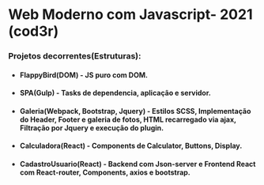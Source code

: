 # Web Moderno com Javascript- 2021 (cod3r)

### Projetos decorrentes(Estruturas):

- #### FlappyBird(DOM) - JS puro com DOM.

- #### SPA(Gulp) - Tasks de dependencia, aplicação e servidor.

- #### Galeria(Webpack, Bootstrap, Jquery) - Estilos SCSS, Implementação do Header, Footer e galeria de fotos, HTML recarregado via ajax, Filtração por Jquery e execução do plugin.

- #### Calculadora(React) -  Components de Calculator, Buttons, Display.

- #### CadastroUsuario(React) - Backend com Json-server e Frontend React com React-router, Components, axios e bootstrap.

  

  

